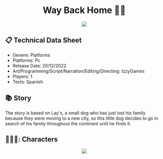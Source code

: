 <div align="center">
<h1 align="center"> Way Back Home 🐶✨</h1>
</div>

<p align="center">
<img src=
</p>

## 	📋 Technical Data Sheet
- Genere: Platforms
- Platforms: Pc
- Release Date: 20/12/2022
- Art/Programming/Script/Narration/Editing/Directing: IzzyGames
- Players: 1
- Texts: Spanish

## 	:books: Story

The story is based on Lay's, a small dog who has just lost his family because they were moving to a new city, so this little dog decides to go in search of his family throughout the continent until he finds it.

## 	🧑‍🤝‍🧑: Characters

<p align = "center">
	<img src = "./"/>
</p>

